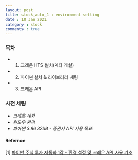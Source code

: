 ```yaml
---
layout: post
title: stock_auto_1 : environment setting
date : 10 Jan 2021
category : stock
comments : true
---
```


### 목차
 - 1) 크레온 HTS 설치(계좌 개설)
 - 2) 파이썬 설치 & 라이브러리 세팅
 - 3) 크레온 API

### 사전 세팅
- *크레온 계좌*
- *윈도우 환경*
- *파이썬 3.86 32bit - 증권사 API 사용 목표*






#### Refernce
[1] [파이썬 주식 투자 자동화 1강 - 환경 설정 및 크레온 API 사용 기초](https://www.youtube.com/watch?v=4DzGOpsT3bw&t=106s)
